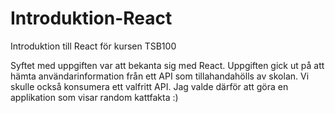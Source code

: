 # Introduktion-React
 Introduktion till React för kursen TSB100

Syftet med uppgiften var att bekanta sig med React. Uppgiften gick ut på att hämta användarinformation från ett API som tillahandahölls av skolan. Vi skulle också konsumera ett valfritt API. Jag valde därför att göra en applikation som visar random kattfakta :)
